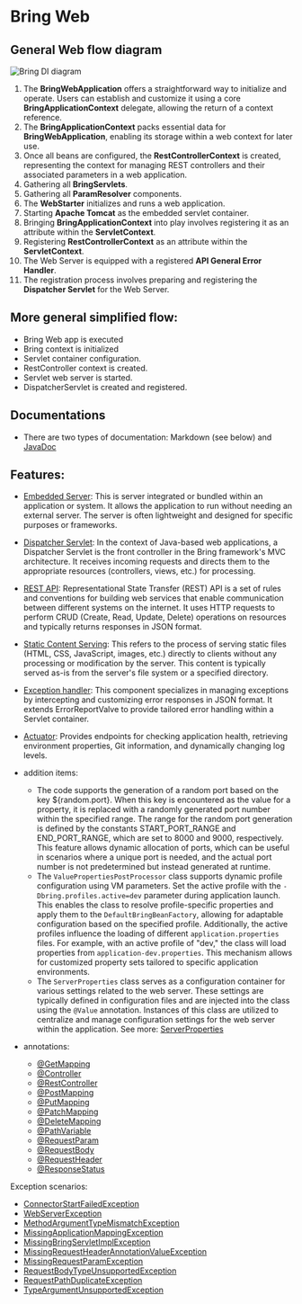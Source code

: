 # Bring Web

## General Web flow diagram

![Bring DI diagram](https://github.com/YevgenDemoTestOrganization/bring/assets/114337016/06604708-d660-4e2c-ba08-ef8b215bbcb3)

1. The **BringWebApplication** offers a straightforward way to initialize and operate. Users can
   establish and customize it using a core **BringApplicationContext** delegate, allowing the return
   of a context reference.
2. The **BringApplicationContext** packs essential data for **BringWebApplication**, enabling its
   storage within a web context for later use.
3. Once all beans are configured, the **RestControllerContext** is created, representing the context
   for managing REST controllers and their associated parameters in a web application.
4. Gathering all **BringServlets**.
5. Gathering all **ParamResolver** components.
6. The **WebStarter** initializes and runs a web application.
7. Starting **Apache Tomcat** as the embedded servlet container.
8. Bringing **BringApplicationContext** into play involves registering it as an attribute within the
   **ServletContext**.
9. Registering **RestControllerContext** as an attribute within the **ServletContext**.
10. The Web Server is equipped with a registered **API General Error Handler**.
11. The registration process involves preparing and registering the **Dispatcher Servlet** for the
    Web Server.

## More general simplified flow:

- Bring Web app is executed
- Bring context is initialized
- Servlet container configuration.
- RestController context is created.
- Servlet web server is started.
- DispatcherServlet is created and registered.

## Documentations

- There are two types of documentation: Markdown (see below) and [JavaDoc](https://yevgendemotestorganization.github.io/bring-web-javadoc/)

## Features:

- [Embedded Server](web/server/TomcatWebServer.md): This is server integrated or bundled within an application or system. It allows the application to run without needing an external server. The server is often lightweight and designed for specific purposes or frameworks.
- [Dispatcher Servlet](web/servlet/DispatcherServlet.md): In the context of Java-based web applications, a Dispatcher Servlet is the front controller in the Bring framework's MVC architecture. It receives incoming requests and directs them to the appropriate resources (controllers, views, etc.) for processing.
- [REST API](web/servlet/RestApi.md): Representational State Transfer (REST) API is a set of rules and conventions for building web services that enable communication between different systems on the internet. It uses HTTP requests to perform CRUD (Create, Read, Update, Delete) operations on resources and typically returns responses in JSON format.
- [Static Content Serving](web/servlet/StaticResourceController.md): This refers to the process of serving static files (HTML, CSS, JavaScript, images, etc.) directly to clients without any processing or modification by the server. This content is typically served as-is from the server's file system or a specified directory.
- [Exception handler](web/servlet/JsonExceptionHandler.md): This component specializes in managing exceptions by intercepting and customizing error responses in JSON format. It extends ErrorReportValve to provide tailored error handling within a Servlet container.
- [Actuator](web/servlet/Actuator.md): Provides endpoints for checking application health, retrieving environment properties, Git information, and dynamically changing log levels.


- addition items:
  - The code supports the generation of a random port based on the key ${random.port}. When this key is encountered as the value for a property, it is replaced with a randomly generated port number within the specified range. The range for the random port generation is defined by the constants START_PORT_RANGE and END_PORT_RANGE, which are set to 8000 and 9000, respectively. This feature allows dynamic allocation of ports, which can be useful in scenarios where a unique port is needed, and the actual port number is not predetermined but instead generated at runtime.
  - The `ValuePropertiesPostProcessor` class supports dynamic profile configuration using VM parameters. Set the active profile with the `-Dbring.profiles.active=dev` parameter during application launch. This enables the class to resolve profile-specific properties and apply them to the `DefaultBringBeanFactory`, allowing for adaptable configuration based on the specified profile. Additionally, the active profiles influence the loading of different `application.properties` files. For example, with an active profile of "dev," the class will load properties from `application-dev.properties`. This mechanism allows for customized property sets tailored to specific application environments.
  - The `ServerProperties` class serves as a configuration container for various settings related to the web server. These settings are typically defined in configuration files and are injected into the class using the `@Value` annotation. Instances of this class are utilized to centralize and manage configuration settings for the web server within the application. See more: [ServerProperties](web/servlet/ServerProperties.md)


- annotations:
    - [@GetMapping](web/servlet/annotation/GetMapping.md)
    - [@Controller](web/servlet/annotation/Controller.md)
    - [@RestController](web/servlet/annotation/RestController.md)
    - [@PostMapping](web/servlet/annotation/PostMapping.md)
    - [@PutMapping](web/servlet/annotation/PutMapping.md)
    - [@PatchMapping](web/servlet/annotation/PatchMapping.md)
    - [@DeleteMapping](web/servlet/annotation/DeleteMapping.md)
    - [@PathVariable](web/servlet/annotation/PathVariable.md)
    - [@RequestParam](web/servlet/annotation/RequestParam.md)
    - [@RequestBody](web/servlet/annotation/RequestBody.md)
    - [@RequestHeader](web/servlet/annotation/RequestHeader.md)
    - [@ResponseStatus](web/servlet/annotation/ResponseStatus.md)

Exception scenarios:

- [ConnectorStartFailedException](web/server/exception/ConnectorStartFailedException.md)
- [WebServerException](web/server/exception/WebServerException.md)
- [MethodArgumentTypeMismatchException](web/servlet/exception/MethodArgumentTypeMismatchException.md)
- [MissingApplicationMappingException](web/servlet/exception/MissingApplicationMappingException.md)
- [MissingBringServletImplException](web/servlet/exception/MissingBringServletImplException.md)
- [MissingRequestHeaderAnnotationValueException](web/servlet/exception/MissingRequestHeaderAnnotationValueException.md)
- [MissingRequestParamException](web/servlet/exception/MissingRequestParamException.md)
- [RequestBodyTypeUnsupportedException](web/servlet/exception/RequestBodyTypeUnsupportedException.md)
- [RequestPathDuplicateException](web/servlet/exception/RequestPathDuplicateException.md)
- [TypeArgumentUnsupportedException](web/servlet/exception/TypeArgumentUnsupportedException.md)
